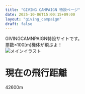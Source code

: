 ```yaml
---
title: "GIVING CAMPAIGN 特設ページ"
date: 2025-10-06T15:00:15+09:00
layout: "giving_campaign"
draft: false 
---
```


<div class="top-message">
  GIVINGCAMNPAIGN特設サイトです。<br>
  票数×100[m]機体が飛ぶよ！
</div>

<div class="content-box">
  <img src="/photo-output.jpg" alt="メインイラスト" class="main-illustration">
  
  <h1>現在の飛行距離</h1>
  <p class="distance-display">42600m</p>
</div>
